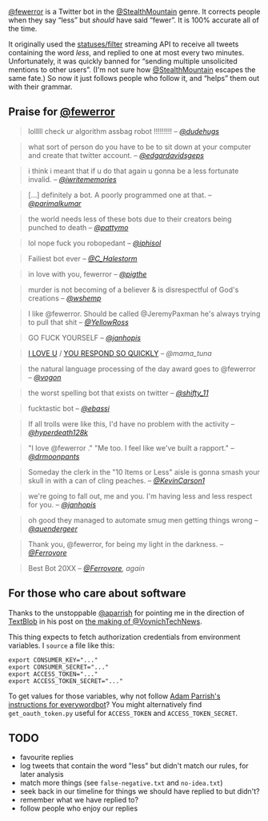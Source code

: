 [@fewerror][] is a Twitter bot in the [@StealthMountain][] genre. It corrects people when they say “less” but *should* have said “fewer”. It is 100% accurate all of the time.

It originally used the [statuses/filter](https://dev.twitter.com/docs/api/1.1/post/statuses/filter) streaming API to receive all tweets containing the word *less*, and replied to one at most every two minutes. Unfortunately, it was quickly banned for “sending multiple unsolicited mentions to other users”. (I'm not sure how [@StealthMountain][] escapes the same fate.) So now it just follows people who follow it, and “helps” them out with their grammar.

## Praise for [@fewerror][]

> lolllll check ur algorithm assbag robot !!!!!!!!! <cite>– [@dudehugs](https://twitter.com/dudehugs/status/418455551383588864)</cite>

> what sort of person do you have to be to sit down at your computer and create that twitter account. <cite>– [@edgardavidsgeps](https://twitter.com/edgardavidsgeps/status/416620250877399041)

> i think i meant that if u do that again u gonna be a less fortunate invalid. <cite>– [@iwritememories](https://twitter.com/iwritememories/status/386084492685115392)

> […] definitely a bot. A poorly programmed one at that. <cite>– [@parimalkumar](https://twitter.com/parimalkumar/status/419552596131454977)</cite>

> the world needs less of these bots due to their creators being punched to death <cite>– [@pattymo](https://twitter.com/pattymo/status/420262996586151936)</cite>

> lol nope fuck you robopedant <cite>– [@iphisol](https://twitter.com/iphisol/status/422046676648726528)</cite>

> Failiest bot ever <cite>– [@C_Halestorm](https://twitter.com/C_Halestorm/status/426510945423478784)</cite>

> in love with you, fewerror <cite>– [@pigthe](https://twitter.com/pigthe/status/431211363889713152)</cite>

> murder is not becoming of a believer & is disrespectful of God's creations <cite>– [@wshemp](https://twitter.com/wshemp/status/428203543980290048)</cite>

> I like @fewerror. Should be called @JeremyPaxman he's always trying to pull that shit <cite>– [@YellowRoss](https://twitter.com/YellowRoss/status/444977740287340544)</cite>

> GO FUCK YOURSELF <cite>– [@janhopis](https://twitter.com/janhopis/status/447396453808603136)</cite>

> [I LOVE U](https://twitter.com/mama_tuna/status/450597264466399232) / [YOU RESPOND SO QUICKLY](https://twitter.com/mama_tuna/status/450597290659819520) <cite>– @mama_tuna</cite>

> the natural language processing of the day award goes to @fewerror
 <cite>– [@vogon](https://twitter.com/vogon/status/451087365079973888)</cite>

> the worst spelling bot that exists on twitter <cite>– [@shifty_11](https://twitter.com/shifty_11/status/452746071530569728)</cite>

> fucktastic bot <cite>– [@ebassi](https://twitter.com/ebassi/status/451851394535153664)</cite>

> If all trolls were like this, I'd have no problem with the activity <cite>– [@hyperdeath128k](https://twitter.com/hyperdeath128k/status/462522298998992896)</cite>

> "I love @fewerror ." "Me too. I feel like we've built a rapport."
 <cite>– [@drmoonpants](https://twitter.com/drmoonpants/status/467446078082531328)</cite>

> Someday the clerk in the "10 Items or Less" aisle is gonna smash your skull in with a can of cling peaches. <cite>– [@KevinCarson1](https://twitter.com/KevinCarson1/status/467889956027781120)</cite>

> we're going to fall out, me and you. I'm having less and less respect for you. <cite>– [@janhopis](https://twitter.com/janhopis/status/470282734100021248)</cite>

> oh good they managed to automate smug men getting things wrong <cite>– [@quendergeer](https://twitter.com/quendergeer/status/480267052574576641)</cite>

> Thank you, @fewerror, for being my light in the darkness. <cite>– [@Ferrovore](https://twitter.com/Ferrovore/status/518916378565177344)</cite>

> Best Bot 20XX <cite>– [@Ferrovore](https://twitter.com/Ferrovore/status/551052720061562880), again</cite>

## For those who care about software

Thanks to the unstoppable [@aparrish][] for pointing me in the direction of [TextBlob][] in his post on [the making of @VoynichTechNews][voynich].

[@fewerror]: https://twitter.com/fewerror/
[@StealthMountain]: https://twitter.com/StealthMountain
[violence]: https://twitter.com/iwritememories/status/386084492685115392
[@aparrish]: https://twitter.com/aparrish
[voynich]: http://www.decontextualize.com/2013/10/voynich-tech-news/
[TextBlob]: https://github.com/sloria/TextBlob

This thing expects to fetch authorization credentials from environment variables. I `source` a file like this:

    export CONSUMER_KEY="..."
    export CONSUMER_SECRET="..."
    export ACCESS_TOKEN="..."
    export ACCESS_TOKEN_SECRET="..."

To get values for those variables, why not follow [Adam Parrish's instructions for everywordbot](https://github.com/aparrish/everywordbot#obtaining-twitter-authorization-credentials)? You might alternatively find `get_oauth_token.py` useful for `ACCESS_TOKEN` and `ACCESS_TOKEN_SECRET`.

## TODO

- favourite replies
- log tweets that contain the word "less" but didn't match our rules, for later analysis
- match more things (see `false-negative.txt` and `no-idea.txt`)
- seek back in our timeline for things we should have replied to but didn't?
- remember what we have replied to?
- follow people who enjoy our replies

